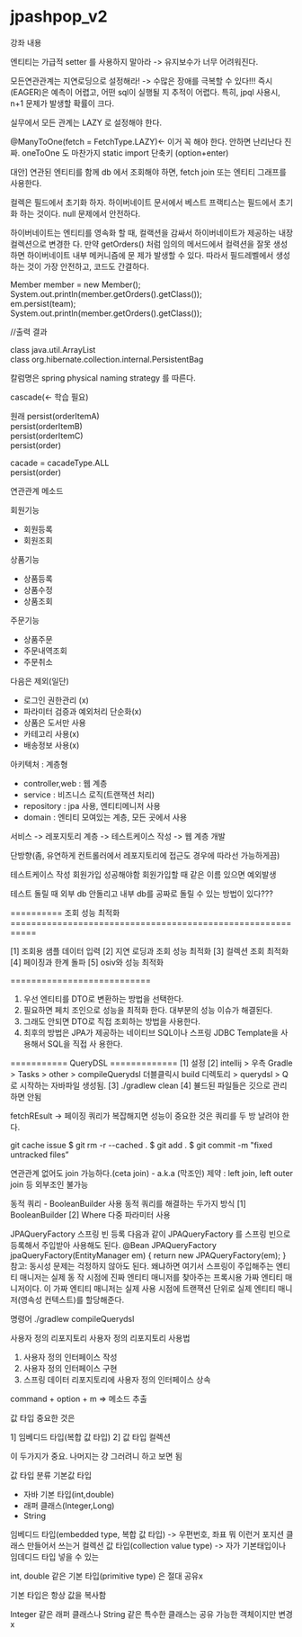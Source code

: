 # jpashpop_v2

강좌 내용

엔티티는 가급적 setter 를 사용하지 말아라
-> 유지보수가 너무 어려워진다.

모든연관관계는 지연로딩으로 설정해라!
-> 수많은 장애를 극복할 수 있다!!!
즉시(EAGER)은 예측이 어렵고, 어떤 sql이 실행될 지 추적이 어렵다.
특히, jpql 사용시, n+1 문제가 발생할 확률이 크다.

실무에서 모든 관계는 LAZY 로 설정해야 한다.

@ManyToOne(fetch = FetchType.LAZY)<- 이거 꼭 해야 한다. 안하면 난리난다 진짜.
oneToOne 도 마찬가지
static import 단축키 (option+enter)

대안] 연관된 엔티티를 함께 db 에서 조회해야 하면, fetch join 또는 엔티티 그래프를 사용한다.

컬렉은 필드에서 초기화 하자. 
하이버네이트 문서에서 베스트 프랙티스는 필드에서 초기화 하는 것이다. 
null 문제에서 안전하다. 

하이버네이트는 엔티티를 영속화 할 때, 컬랙션을 감싸서 하이버네이트가 제공하는 내장 컬렉션으로 변경한 다. 만약 getOrders() 처럼 임의의 메서드에서 컬력션을 잘못 생성하면 하이버네이트 내부 메커니즘에 문 제가 발생할 수 있다. 따라서 필드레벨에서 생성하는 것이 가장 안전하고, 코드도 간결하다.


Member member = new Member();<br>
System.out.println(member.getOrders().getClass());<br>
em.persist(team);<br>
System.out.println(member.getOrders().getClass());<br>

//출력 결과

class java.util.ArrayList<br>
class org.hibernate.collection.internal.PersistentBag

칼럼명은 spring physical naming strategy 를 따른다. 

cascade(<- 학습 필요)

원래
persist(orderItemA)<br>
persist(orderItemB)<br>
persist(orderItemC)<br>
persist(order)<br>

cacade = cacadeType.ALL<br>
persist(order)<br>

연관관계 메소드

회원기능
- 회원등록
- 회원조회

상품기능
- 상품등록
- 상품수정
- 상품조회

주문기능
- 상품주문
- 주문내역조회
- 주문취소

다음은 제외(일단)
- 로그인 권한관리 (x)
- 파라미터 검증과 예외처리 단순화(x)
- 상품은 도서만 사용
- 카테고리 사용(x)
- 배송정보 사용(x)

아키텍처 : 계층형
- controller,web : 웹 계층
- service : 비즈니스 로직(트랜잭션 처리)
- repository : jpa 사용, 엔티티메니저 사용
- domain : 엔티티 모여있는 계층, 모든 곳에서 사용

서비스 -> 레포지토리 계층 -> 테스트케이스 작성 -> 웹 계층 개발

단방향(좀, 유연하게 컨트롤러에서 레포지토리에 접근도 경우에 따라선 가능하게끔)

테스트케이스 작성
회원가입 성공해야함
회원가입할 때 같은 이름 있으면 예외발생


테스트 돌릴 때 외부 db 안돌리고 내부 db를 공짜로 돌릴 수 있는 방법이 있다???

========== 조회 성능 최적화 ===========================================================

[1] 조회용 샘플 데이터 입력
[2] 지연 로딩과 조회 성능 최적화
[3] 컬렉션 조회 최적화
[4] 페이징과 한계 돌파
[5] osiv와 성능 최적화

===========================
1. 우선 엔티티를 DTO로 변환하는 방법을 선택한다.
2. 필요하면 페치 조인으로 성능을 최적화 한다. 대부분의 성능 이슈가 해결된다.
3. 그래도 안되면 DTO로 직접 조회하는 방법을 사용한다.
4. 최후의 방법은 JPA가 제공하는 네이티브 SQL이나 스프링 JDBC Template을 사용해서 SQL을 직접 사
용한다.


=========== QueryDSL =============
[1] 설정
[2] intellij > 우측 Gradle > Tasks > other > compileQuerydsl  더블클릭시 build 디렉토리 > querydsl > Q로 시작하는 자바파일 생성됨.
[3] ./gradlew clean
[4] 뷸드된 파일들은 깃으로 관리하면 안됨


fetchREsult -> 페이징 쿼리가 복잡해지면
성능이 중요한 것은 쿼리를 두 방 날려야 한다.


git cache issue
$ git rm -r --cached .
$ git add .
$ git commit -m "fixed untracked files”

연관관계 없어도 join 가능하다.(ceta join) - a.k.a (막조인)
제약 : left join, left outer join 등 외부조인 불가능


동적 쿼리 - BooleanBuilder 사용
동적 쿼리를 해결하는 두가지 방식
[1] BooleanBuilder
[2] Where 다중 파라미터 사용


JPAQueryFactory 스프링 빈 등록
다음과 같이 JPAQueryFactory 를 스프링 빈으로 등록해서 주입받아 사용해도 된다.
@Bean
JPAQueryFactory jpaQueryFactory(EntityManager em) {
return new JPAQueryFactory(em);
}
참고: 동시성 문제는 걱정하지 않아도 된다. 왜냐하면 여기서 스프링이 주입해주는 엔티티 매니저는 실제 동
작 시점에 진짜 엔티티 매니저를 찾아주는 프록시용 가짜 엔티티 매니저이다. 이 가짜 엔티티 매니저는 실제
사용 시점에 트랜잭션 단위로 실제 엔티티 매니저(영속성 컨텍스트)를 할당해준다.

명령어
./gradlew compileQuerydsl


사용자 정의 리포지토리
사용자 정의 리포지토리 사용법
1. 사용자 정의 인터페이스 작성
2. 사용자 정의 인터페이스 구현
3. 스프링 데이터 리포지토리에 사용자 정의 인터페이스 상속

command + option + m => 메소드 추출


값 타입 중요한 것은

1] 임베디드 타입(복합 값 타입)
2] 값 타입 컬렉션 

이 두가지가 중요. 나머지는 걍 그러려니 하고 보면 됨

값 타입 분류
기본값 타입
* 자바 기본 타입(int,double)
* 래퍼 클래스(Integer,Long)
* String

임베디드 타입(embedded type, 복합 값 타입) -> 우편번호, 좌표 뭐 이런거 포지션 클래스 만들어서 쓰는거
컬렉션 값 타입(collection value type) -> 자가 기본태입이나 임데디드 타입 넣을 수 있는 

int, double 같은 기본 타입(primitive type) 은 절대 공유x

기본 타입은 항상 값을 복사함

Integer 같은 래퍼 클래스나 String 같은 특수한 클래스는 공유 가능한 객체이지만 변경 x

